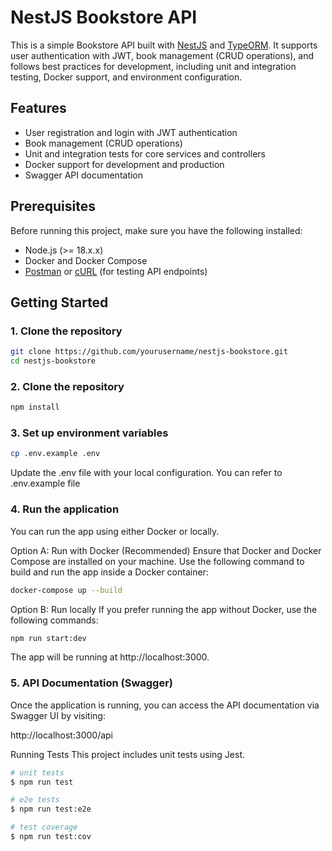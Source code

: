 # NestJS Bookstore API

This is a simple Bookstore API built with [NestJS](https://nestjs.com/) and [TypeORM](https://typeorm.io/). It supports user authentication with JWT, book management (CRUD operations), and follows best practices for development, including unit and integration testing, Docker support, and environment configuration.

## Features

- User registration and login with JWT authentication
- Book management (CRUD operations)
- Unit and integration tests for core services and controllers
- Docker support for development and production
- Swagger API documentation

## Prerequisites

Before running this project, make sure you have the following installed:

- Node.js (>= 18.x.x)
- Docker and Docker Compose
- [Postman](https://www.postman.com/) or [cURL](https://curl.se/) (for testing API endpoints)

## Getting Started

### 1. Clone the repository

```bash
git clone https://github.com/yourusername/nestjs-bookstore.git
cd nestjs-bookstore
```

### 2. Clone the repository

```bash
npm install
```

### 3. Set up environment variables

```bash
cp .env.example .env
```

Update the .env file with your local configuration.
You can refer to .env.example file


### 4. Run the application
You can run the app using either Docker or locally.

Option A: Run with Docker (Recommended)
Ensure that Docker and Docker Compose are installed on your machine. Use the following command to build and run the app inside a Docker container:

```bash
docker-compose up --build
```

Option B: Run locally
If you prefer running the app without Docker, use the following commands:

```bash
npm run start:dev
```

The app will be running at http://localhost:3000.

### 5. API Documentation (Swagger)
Once the application is running, you can access the API documentation via Swagger UI by visiting:

http://localhost:3000/api

Running Tests
This project includes unit tests using Jest.


```bash
# unit tests
$ npm run test

# e2e tests
$ npm run test:e2e

# test coverage
$ npm run test:cov
```

